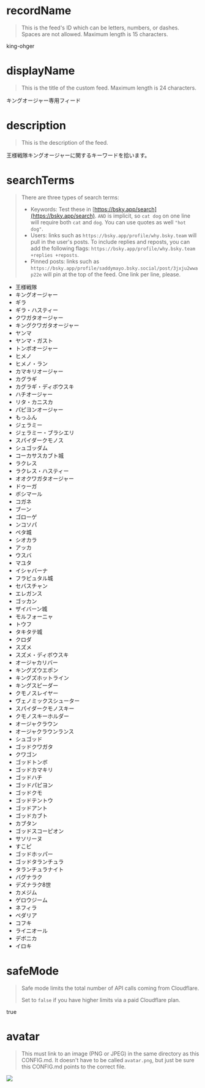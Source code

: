 
# recordName

> This is the feed's ID which can be letters, numbers, or dashes. Spaces are not allowed. Maximum length is 15 characters.

king-ohger

# displayName

> This is the title of the custom feed. Maximum length is 24 characters.

キングオージャー専用フィード

# description

> This is the description of the feed.

王様戦隊キングオージャーに関するキーワードを拾います。

# searchTerms

> There are three types of search terms:
>
> - Keywords: Test these in [https://bsky.app/search](https://bsky.app/search). `AND` is implicit, so `cat dog` on one line will require both `cat` and `dog`. You can use quotes as well `"hot dog"`.
> - Users: links such as `https://bsky.app/profile/why.bsky.team` will pull in the user's posts. To include replies and reposts, you can add the following flags: `https://bsky.app/profile/why.bsky.team +replies +reposts`.
> - Pinned posts: links such as `https://bsky.app/profile/saddymayo.bsky.social/post/3jxju2wwap22e` will pin at the top of the feed. One link per line, please.

- 王様戦隊
- キングオージャー
- ギラ
- ギラ・ハスティー
- クワガタオージャー
- キングクワガタオージャー
- ヤンマ
- ヤンマ・ガスト
- トンボオージャー
- ヒメノ
- ヒメノ・ラン
- カマキリオージャー
- カグラギ
- カグラギ・ディボウスキ
- ハチオージャー
- リタ・カニスカ
- パピヨンオージャー
- もっふん
- ジェラミー
- ジェラミー・ブラシエリ
- スパイダークモノス
- シュゴッダム
- コーカサスカブト城
- ラクレス
- ラクレス・ハスティー
- オオクワガタオージャー
- ドゥーガ
- ボシマール
- コガネ
- ブーン
- ゴローゲ
- ンコソパ
- ペタ城
- シオカラ
- アッカ
- ウスバ
- マユタ
- イシャバーナ
- フラピュタル城
- セバスチャン
- エレガンス
- ゴッカン
- ザイバーン城
- モルフォーニャ
- トウフ
- タキタテ城
- クロダ
- スズメ
- スズメ・ディボウスキ
- オージャカリバー
- キングズウエポン
- キングズホットライン
- キングスピーダー
- クモノスレイヤー
- ヴェノミックスシューター
- スパイダークモノスキー
- クモノスキーホルダー
- オージャクラウン
- オージャクラウンランス
- シュゴッド
- ゴッドクワガタ
- クワゴン
- ゴッドトンボ
- ゴッドカマキリ
- ゴッドハチ
- ゴッドパピヨン
- ゴッドクモ
- ゴッドテントウ
- ゴッドアント
- ゴッドカブト
- カブタン
- ゴッドスコーピオン
- サソリーヌ
- すこピ
- ゴッドホッパー
- ゴッドタランチュラ
- タランチュラナイト
- バグナラク
- デズナラク8世
- カメジム
- ゲロウジーム
- ネフィラ
- ベダリア
- コフキ
- ライニオール
- デボニカ
- イロキ

# safeMode

> Safe mode limits the total number of API calls coming from Cloudflare.
>
> Set to `false` if you have higher limits via a paid Cloudflare plan.

true

# avatar

> This must link to an image (PNG or JPEG) in the same directory as this CONFIG.md. It doesn't have to be called `avatar.png`, but just be sure this CONFIG.md points to the correct file.

![](avatar.png)
